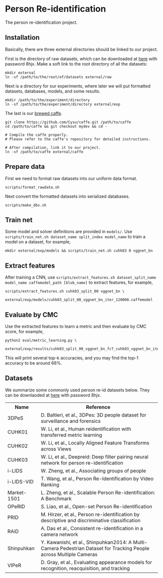 # Person Re-identification

The person re-identification project.

## Installation

Basically, there are three external directories should be linked to our project.

First is the directory of raw datasets, which can be downloaded at [here](http://pan.baidu.com/s/1kTy9dUv) with password 8hjx. Make a soft link to the root directory of all the datasets:

    mkdir external
    ln -sf /path/to/the/root/of/datasets external/raw

Next is a directory for our experiments, where later we will put formatted datasets, databases, models, and some results.

    mkdir /path/to/the/experiment/directory
    ln -sf /path/to/the/experiment/directory external/exp

The last is our [brewed caffe](https://github.com/Cysu/caffe/tree/mydev).

    git clone https://github.com/Cysu/caffe.git /path/to/caffe
    cd /path/to/caffe && git checkout mydev && cd -

    # Compile the caffe properly.
    # Please refer to the caffe's repository for detailed instructions.

    # After compilation, link it to our project.
    ln -sf /path/to/caffe external/caffe

## Prepare data

First we need to format raw datasets into our uniform data format.

    scripts/format_rawdata.sh

Next convert the formatted datasets into serialized databases.

    scripts/make_dbs.sh

## Train net

Some model and solver definitions are provided in `models/`. Use `scripts/train_net.sh dataset_name split_index model_name` to train a model on a dataset, for example,

    mkdir external/exp/models && scripts/train_net.sh cuhk03 0 vggnet_bn

## Extract features

After training a CNN, use `scripts/extract_features.sh dataset_split_name model_name caffemodel_path [blob_name]` to extract features, for example,

    scripts/extract_features.sh cuhk03_split_00 vggnet_bn \
        external/exp/models/cuhk03_split_00_vggnet_bn_iter_120000.caffemodel

## Evaluate by CMC

Use the extracted features to learn a metric and then evaluate by CMC score, for example,

    python2 eval/metric_learning.py \
        external/exp/results/cuhk03_split_00_vggnet_bn_fc7_cuhk03_vggnet_bn_iter_120000

This will print several top-k accuracies, and you may find the top-1 accuracy to be around 68%.

## Datasets

We summarize some commonly used person re-id datasets below. They can be downlaoded at [here](http://pan.baidu.com/s/1kTy9dUv) with password 8hjx.

<table>
  <tr>
    <th>Name</th>
    <th>Reference</th>
  </tr>
  <tr>
    <td>3DPeS</td>
    <td>D. Baltieri, et al., 3DPes: 3D people dataset for surveillance and forensics</td>
  </tr>
  <tr>
    <td>CUHK01</td>
    <td>W. Li, et al., Human reidentification with transferred metric learning</td>
  </tr>
  <tr>
    <td>CUHK02</td>
    <td>W. Li, et al., Locally Aligned Feature Transforms across Views</td>
  </tr>
  <tr>
    <td>CUHK03</td>
    <td>W. Li, et al., Deepreid: Deep filter pairing neural network for person re-identification</td>
  </tr>
  <tr>
    <td>i-LIDS</td>
    <td>W. Zheng, et al., Associating groups of people</td>
  </tr>
  <tr>
    <td>i-LIDS-VID</td>
    <td>T. Wang, et al., Person Re-Identification by Video Ranking</td>
  </tr>
  <tr>
    <td>Market-1501</td>
    <td>L. Zheng, et al., Scalable Person Re-identification: A Benchmark</td>
  </tr>
  <tr>
    <td>OPeRID</td>
    <td>S. Liao, et al., Open-set Person Re-identification</td>
  </tr>
  <tr>
    <td>PRID</td>
    <td>M. Hirzer, et al., Person re-identification by descriptive and discriminative classification</td>
  </tr>
  <tr>
    <td>RAiD</td>
    <td>A. Das et al., Consistent re-identification in a camera network</td>
  </tr>
  <tr>
    <td>Shinpuhkan</td>
    <td>Y. Kawanishi, et al., Shinpuhkan2014: A Multi-Camera Pedestrian Dataset for Tracking People across Multiple Cameras</td>
  </tr>
  <tr>
    <td>VIPeR</td>
    <td>D. Gray, et al., Evaluating appearance models for recognition, reacquisition, and tracking</td>
  </tr>
</table>